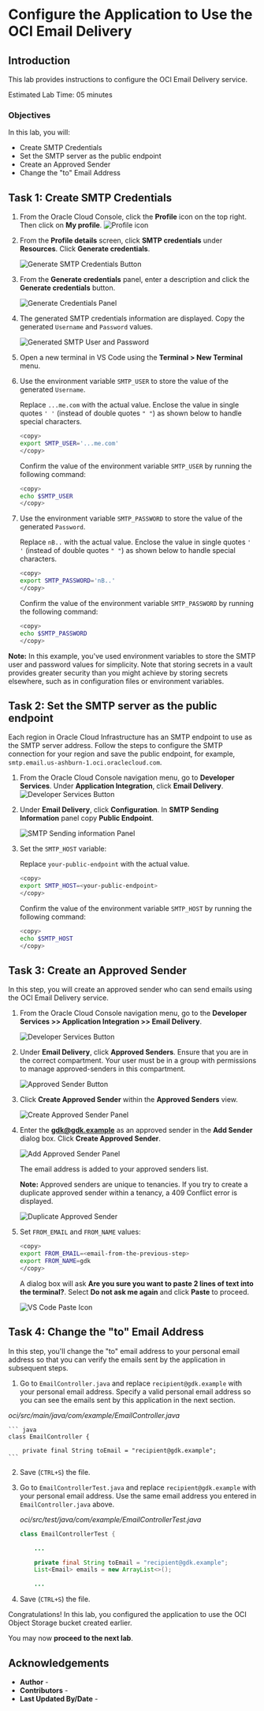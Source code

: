 # Configure the Application to Use the OCI Email Delivery

## Introduction

This lab provides instructions to configure the OCI Email Delivery service.

Estimated Lab Time: 05 minutes

### Objectives

In this lab, you will:

* Create SMTP Credentials
* Set the SMTP server as the public endpoint
* Create an Approved Sender
* Change the "to" Email Address

## Task 1: Create SMTP Credentials

1. From the Oracle Cloud Console, click the **Profile** icon on the top right. Then click on **My profile**.
	![Profile icon](images/profile-icon.jpg#input)

2. From the **Profile details** screen, click **SMTP credentials** under **Resources**. Click **Generate credentials**.

	![Generate SMTP Credentials Button](images/generate-smtp-creds.jpg#input)

3. From the **Generate credentials** panel, enter a description and click the **Generate credentials** button.

	![Generate Credentials Panel](images/generate-creds.jpg#input)

4. The generated SMTP credentials information are displayed. Copy the generated `Username` and `Password` values.

	![Generated SMTP User and Password](images/generated-smtp-creds.jpg#input)

5. Open a new terminal in VS Code using the **Terminal > New Terminal** menu.

6. Use the environment variable `SMTP_USER` to store the value of the generated `Username`.

	Replace `...me.com` with the actual value. Enclose the value in single quotes `' '` (instead of double quotes `" "`) as shown below to handle special characters.

	``` bash
	<copy>
	export SMTP_USER='...me.com'
	</copy>
	```

	Confirm the value of the environment variable `SMTP_USER` by running the following command:

	``` bash
	<copy>
	echo $SMTP_USER
	</copy>
	```

7. Use the environment variable `SMTP_PASSWORD` to store the value of the generated `Password`.

	Replace `nB..` with the actual value. Enclose the value in single quotes `' '` (instead of double quotes `" "`) as shown below to handle special characters.

	``` bash
	<copy>
	export SMTP_PASSWORD='nB..'
	</copy>
	```

	Confirm the value of the environment variable `SMTP_PASSWORD` by running the following command:

	``` bash
	<copy>
	echo $SMTP_PASSWORD
	</copy>
	```

**Note:** In this example, you've used environment variables to store the SMTP user and password values for simplicity. Note that storing secrets in a vault provides greater security than you might achieve by storing secrets elsewhere, such as in configuration files or environment variables.

## Task 2: Set the SMTP server as the public endpoint

Each region in Oracle Cloud Infrastructure has an SMTP endpoint to use as the SMTP server address. Follow the steps to configure the SMTP connection for your region and save the public endpoint, for example, `smtp.email.us-ashburn-1.oci.oraclecloud.com`.

1.  From the Oracle Cloud Console navigation menu, go to **Developer Services**. Under **Application Integration**, click **Email Delivery**.
	![Developer Services Button](images/developer-services-icon.jpg#input)

2.	Under **Email Delivery**, click **Configuration**. In **SMTP Sending Information** panel copy **Public Endpoint**.

	![SMTP Sending information Panel](images/smtp-sending-informatiom.jpg#input)

3.	Set the `SMTP_HOST` variable:

	Replace `your-public-endpoint` with the actual value.

	``` bash
	<copy>
	export SMTP_HOST=<your-public-endpoint>
	</copy>
	```

	Confirm the value of the environment variable `SMTP_HOST` by running the following command:

	``` bash
	<copy>
	echo $SMTP_HOST
	</copy>
	```

## Task 3: Create an Approved Sender

In this step, you will create an approved sender who can send emails using the OCI Email Delivery service.

1. From the Oracle Cloud Console navigation menu, go to the **Developer Services >> Application Integration >> Email Delivery**.

	![Developer Services Button](images/developer-services-icon.jpg#input)

2.	Under **Email Delivery**, click **Approved Senders**. Ensure that you are in the correct compartment. Your user must be in a group with permissions to manage approved-senders in this compartment.

	![Approved Sender Button](images/approved-senders-button.jpg#input)

3.	Click **Create Approved Sender** within the **Approved Senders** view.

	![Create Approved Sender Panel](images/create-approved-senders.jpg#input)

4.	Enter the **gdk@gdk.example** as an approved sender in the **Add Sender** dialog box. Click **Create Approved Sender**.

	![Add Approved Sender Panel](images/add-approved-sender.jpg#input)

	The email address is added to your approved senders list.

	**Note:** Approved senders are unique to tenancies. If you try to create a duplicate approved sender within a tenancy, a 409 Conflict error is displayed.

	![Duplicate Approved Sender](images/duplicate-approved-sender.jpg#input)

5.	Set `FROM_EMAIL` and `FROM_NAME` values:

	``` bash
	<copy>
	export FROM_EMAIL=<email-from-the-previous-step>
	export FROM_NAME=gdk
	</copy>
	```

	A dialog box will ask **Are you sure you want to paste 2 lines of text into the terminal?**. Select **Do not ask me again** and click **Paste** to proceed.

	![VS Code Paste Icon](images/vs-code-paste-icon.jpg#input)

## Task 4: Change the "to" Email Address

In this step, you'll change the "to" email address to your personal email address so that you can verify the emails sent by the application in subsequent steps.

1.	Go to `EmailController.java` and replace `recipient@gdk.example` with your personal email address. Specify a valid personal email address so you can see the emails sent by this application in the next section.

   _oci/src/main/java/com/example/EmailController.java_

	``` java
	class EmailController {

		private final String toEmail = "recipient@gdk.example";
	```

2. Save (`CTRL+S`) the file.

3. Go to `EmailControllerTest.java` and replace `recipient@gdk.example` with your personal email address. Use the same email address you entered in `EmailController.java` above.

	_oci/src/test/java/com/example/EmailControllerTest.java_

	``` java
	class EmailControllerTest {

		...

		private final String toEmail = "recipient@gdk.example";
		List<Email> emails = new ArrayList<>();

		...
	```

4. Save (`CTRL+S`) the file.

Congratulations! In this lab, you configured the application to use the OCI Object Storage bucket created earlier.

You may now **proceed to the next lab**.

## Acknowledgements

* **Author** - [](var:author)
* **Contributors** - [](var:contributors)
* **Last Updated By/Date** - [](var:last_updated)
